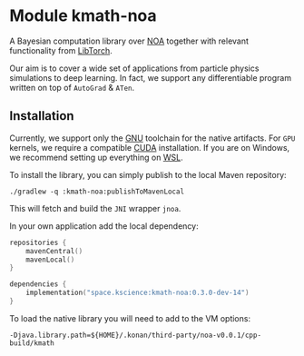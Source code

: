 # Module kmath-noa

A Bayesian computation library over
[NOA](https://github.com/grinisrit/noa.git)
together with relevant functionality from 
[LibTorch](https://pytorch.org/cppdocs). 

Our aim is to cover a wide set of applications from particle physics
simulations to deep learning. In fact, we support any 
differentiable program written on top of 
`AutoGrad` & `ATen`.

## Installation

Currently, we support only
the [GNU](https://gcc.gnu.org/) toolchain for the native artifacts.
For `GPU` kernels, we require a compatible
[CUDA](https://docs.nvidia.com/cuda/cuda-installation-guide-linux/index.html)
installation. If you are on Windows, we recommend setting up
everything on [WSL](https://docs.nvidia.com/cuda/wsl-user-guide/index.html).

To install the library, you can simply publish to the local
Maven repository:
```
./gradlew -q :kmath-noa:publishToMavenLocal
```
This will fetch and build the `JNI` wrapper `jnoa`. 

In your own application add the local dependency:
```kotlin
repositories {
    mavenCentral()
    mavenLocal()
}

dependencies {
    implementation("space.kscience:kmath-noa:0.3.0-dev-14")
}
```
To load the native library you will need to add to the VM options:
```
-Djava.library.path=${HOME}/.konan/third-party/noa-v0.0.1/cpp-build/kmath
```

